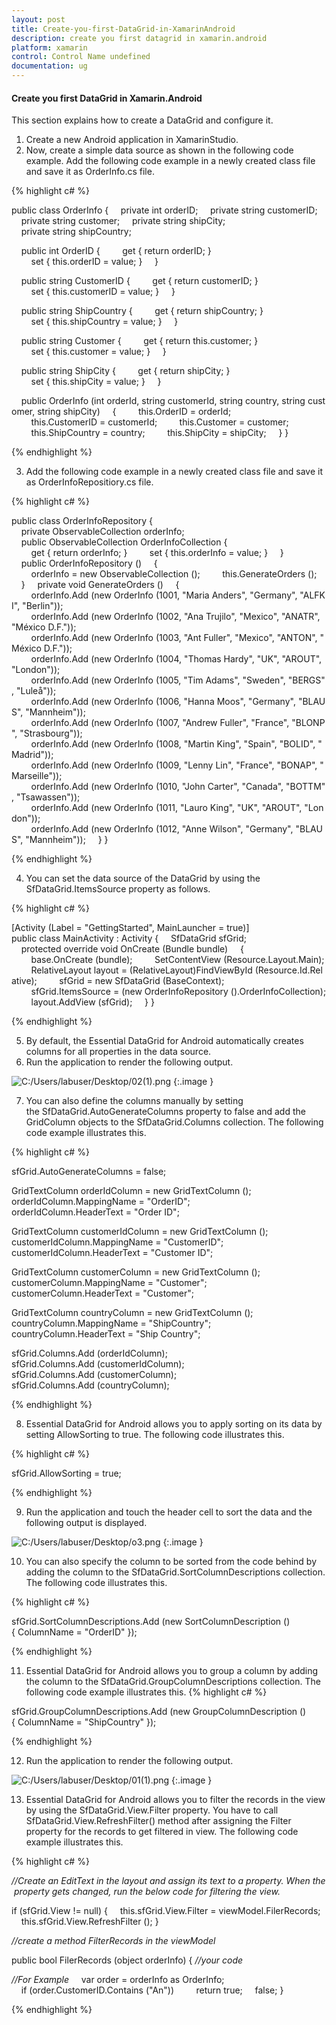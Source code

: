 ```yaml
---
layout: post
title: Create-you-first-DataGrid-in-XamarinAndroid
description: create you first datagrid in xamarin.android
platform: xamarin
control: Control Name undefined
documentation: ug
---
```


#### Create you first DataGrid in Xamarin.Android

This section explains how to create a DataGrid and configure it.

1. Create a new Android application in XamarinStudio.
2. Now, create a simple data source as shown in the following code example. Add the following code example in a newly created class file and save it as OrderInfo.cs file.



{% highlight c# %}

public class OrderInfo
{
    private int orderID;
    private string customerID;
    private string customer;
    private string shipCity;
    private string shipCountry;

    public int OrderID {
        get { return orderID; }
        set { this.orderID = value; }
    }

    public string CustomerID {
        get { return customerID; }
        set { this.customerID = value; }
    }

    public string ShipCountry {
        get { return shipCountry; }
        set { this.shipCountry = value; }
    }

    public string Customer {
        get { return this.customer; }
        set { this.customer = value; }
    }

    public string ShipCity {
        get { return shipCity; }
        set { this.shipCity = value; }
    }

    public OrderInfo (int orderId, string customerId, string country, string customer, string shipCity)
    {
        this.OrderID = orderId;
        this.CustomerID = customerId;
        this.Customer = customer;
        this.ShipCountry = country;
        this.ShipCity = shipCity;
    }
} 



{% endhighlight %}

3. Add the following code example in a newly created class file and save it as OrderInfoRepositiory.cs file.



{% highlight c# %}

public class OrderInfoRepository
{
    private ObservableCollection<OrderInfo> orderInfo;
    public ObservableCollection<OrderInfo> OrderInfoCollection {
        get { return orderInfo; }
        set { this.orderInfo = value; }
    }
    public OrderInfoRepository ()
    {
        orderInfo = new ObservableCollection<OrderInfo> ();
        this.GenerateOrders ();
    }
    private void GenerateOrders ()
    {
        orderInfo.Add (new OrderInfo (1001, "Maria Anders", "Germany", "ALFKI", "Berlin"));
        orderInfo.Add (new OrderInfo (1002, "Ana Trujilo", "Mexico", "ANATR", "México D.F."));
        orderInfo.Add (new OrderInfo (1003, "Ant Fuller", "Mexico", "ANTON", "México D.F."));
        orderInfo.Add (new OrderInfo (1004, "Thomas Hardy", "UK", "AROUT", "London"));
        orderInfo.Add (new OrderInfo (1005, "Tim Adams", "Sweden", "BERGS", "Luleå"));
        orderInfo.Add (new OrderInfo (1006, "Hanna Moos", "Germany", "BLAUS", "Mannheim"));
        orderInfo.Add (new OrderInfo (1007, "Andrew Fuller", "France", "BLONP", "Strasbourg"));
        orderInfo.Add (new OrderInfo (1008, "Martin King", "Spain", "BOLID", "Madrid"));
        orderInfo.Add (new OrderInfo (1009, "Lenny Lin", "France", "BONAP", "Marseille"));
        orderInfo.Add (new OrderInfo (1010, "John Carter", "Canada", "BOTTM", "Tsawassen"));
        orderInfo.Add (new OrderInfo (1011, "Lauro King", "UK", "AROUT", "London"));
        orderInfo.Add (new OrderInfo (1012, "Anne Wilson", "Germany", "BLAUS", "Mannheim"));
    }
} 



{% endhighlight %}

4. You can set the data source of the DataGrid by using the SfDataGrid.ItemsSource property as follows.



{% highlight c# %}

[Activity (Label = "GettingStarted", MainLauncher = true)]
public class MainActivity : Activity
{
    SfDataGrid sfGrid;
    protected override void OnCreate (Bundle bundle)
    {
        base.OnCreate (bundle);
        SetContentView (Resource.Layout.Main);
        RelativeLayout layout = (RelativeLayout)FindViewById (Resource.Id.Relative);
        sfGrid = new SfDataGrid (BaseContext);
        sfGrid.ItemsSource = (new OrderInfoRepository ().OrderInfoCollection);
        layout.AddView (sfGrid);
    }
} 



{% endhighlight %}

5. By default, the Essential DataGrid for Android automatically creates columns for all properties in the data source.
6. Run the application to render the following output.



![C:/Users/labuser/Desktop/02(1).png](Create-you-first-DataGrid-in-XamarinAndroid_images/Create-you-first-DataGrid-in-XamarinAndroid_img1.png)
{:.image }


7. You can also define the columns manually by setting the SfDataGrid.AutoGenerateColumns property to false and add the GridColumn objects to the SfDataGrid.Columns collection. The following code example illustrates this.



{% highlight c# %}

sfGrid.AutoGenerateColumns = false;

GridTextColumn orderIdColumn = new GridTextColumn ();
orderIdColumn.MappingName = "OrderID";
orderIdColumn.HeaderText = "Order ID";

GridTextColumn customerIdColumn = new GridTextColumn ();
customerIdColumn.MappingName = "CustomerID";
customerIdColumn.HeaderText = "Customer ID";

GridTextColumn customerColumn = new GridTextColumn ();
customerColumn.MappingName = "Customer";
customerColumn.HeaderText = "Customer";

GridTextColumn countryColumn = new GridTextColumn ();
countryColumn.MappingName = "ShipCountry";
countryColumn.HeaderText = "Ship Country";

sfGrid.Columns.Add (orderIdColumn);
sfGrid.Columns.Add (customerIdColumn);
sfGrid.Columns.Add (customerColumn);
sfGrid.Columns.Add (countryColumn); 





{% endhighlight %}

8. Essential DataGrid for Android allows you to apply sorting on its data by setting AllowSorting to true. The following code illustrates this.



{% highlight c# %}

sfGrid.AllowSorting = true; 



{% endhighlight %}

9. Run the application and touch the header cell to sort the data and the following output is displayed. 

![C:/Users/labuser/Desktop/o3.png](Create-you-first-DataGrid-in-XamarinAndroid_images/Create-you-first-DataGrid-in-XamarinAndroid_img2.png)
{:.image }


10. You can also specify the column to be sorted from the code behind by adding the column to the SfDataGrid.SortColumnDescriptions collection. The following code illustrates this.



{% highlight c# %}

sfGrid.SortColumnDescriptions.Add (new SortColumnDescription () { ColumnName = "OrderID" });



{% endhighlight %}

11. Essential DataGrid for Android allows you to group a column by adding the column to the SfDataGrid.GroupColumnDescriptions collection. The following code example illustrates this.
{% highlight c# %}


sfGrid.GroupColumnDescriptions.Add (new GroupColumnDescription (){ ColumnName = "ShipCountry" }); 



{% endhighlight %}

12. Run the application to render the following output.



![C:/Users/labuser/Desktop/01(1).png](Create-you-first-DataGrid-in-XamarinAndroid_images/Create-you-first-DataGrid-in-XamarinAndroid_img3.png)
{:.image }


13. Essential DataGrid for Android allows you to filter the records in the view by using the SfDataGrid.View.Filter property. You have to call SfDataGrid.View.RefreshFilter() method after assigning the Filter property for the records to get filtered in view. The following code example illustrates this.



{% highlight c# %}

_//Create an EditText in the layout and assign its text to a property. When the property gets changed, run the below code for filtering the view._


if (sfGrid.View != null) {
    this.sfGrid.View.Filter = viewModel.FilerRecords;
    this.sfGrid.View.RefreshFilter ();
} 


_//create a method FilterRecords in the viewModel_


public bool FilerRecords (object orderInfo)
{
_//your code_

_//For Example_
    var order = orderInfo as OrderInfo;
    if (order.CustomerID.Contains ("An"))
        return true;
    false;
} 



{% endhighlight %}



